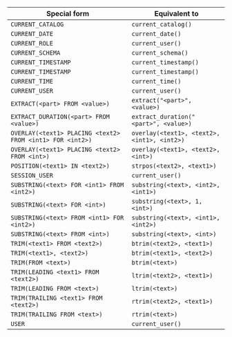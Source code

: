 | Special form                                              | Equivalent to                               |
|-----------------------------------------------------------|---------------------------------------------|
| `CURRENT_CATALOG`                                         | `current_catalog()`                         |
| `CURRENT_DATE`                                            | `current_date()`                            |
| `CURRENT_ROLE`                                            | `current_user()`                            |
| `CURRENT_SCHEMA`                                          | `current_schema()`                          |
| `CURRENT_TIMESTAMP`                                       | `current_timestamp()`                       |
| `CURRENT_TIMESTAMP`                                       | `current_timestamp()`                       |
| `CURRENT_TIME`                                            | `current_time()`                            |
| `CURRENT_USER`                                            | `current_user()`                            |
| `EXTRACT(<part> FROM <value>)`                            | `extract("<part>", <value>)`                |
| `EXTRACT_DURATION(<part> FROM <value>)`                   | `extract_duration("<part>", <value>)`       |
| `OVERLAY(<text1> PLACING <text2> FROM <int1> FOR <int2>)` | `overlay(<text1>, <text2>, <int1>, <int2>)` |
| `OVERLAY(<text1> PLACING <text2> FROM <int>)`             | `overlay(<text1>, <text2>, <int>)`          |
| `POSITION(<text1> IN <text2>)`                            | `strpos(<text2>, <text1>)`                  |
| `SESSION_USER`                                            | `current_user()`                            |
| `SUBSTRING(<text> FOR <int1> FROM <int2>)`                | `substring(<text>, <int2>, <int1>)`         |
| `SUBSTRING(<text> FOR <int>)`                             | `substring(<text>, 1, <int>)`               |
| `SUBSTRING(<text> FROM <int1> FOR <int2>)`                | `substring(<text>, <int1>, <int2>)`         |
| `SUBSTRING(<text> FROM <int>)`                            | `substring(<text>, <int>)`                  |
| `TRIM(<text1> FROM <text2>)`                              | `btrim(<text2>, <text1>)`                   |
| `TRIM(<text1>, <text2>)`                                  | `btrim(<text1>, <text2>)`                   |
| `TRIM(FROM <text>)`                                       | `btrim(<text>)`                             |
| `TRIM(LEADING <text1> FROM <text2>)`                      | `ltrim(<text2>, <text1>)`                   |
| `TRIM(LEADING FROM <text>)`                               | `ltrim(<text>)`                             |
| `TRIM(TRAILING <text1> FROM <text2>)`                     | `rtrim(<text2>, <text1>)`                   |
| `TRIM(TRAILING FROM <text>)`                              | `rtrim(<text>)`                             |
| `USER`                                                    | `current_user()`                            |

